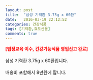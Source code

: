 ```yaml
---
layout: post
title:  "삼성 기력환 3.75g x 60환"
date:   2016-03-19 22:12:52
categories: 건강식품
tags: [기력환,효도선물]
comments: true
---
```


<strong><span style="color: rgb(255, 0, 0);">[법정교육 이수, 건강기능식품 영업신고 완료]</span></strong>
<br><br>
삼성 기력환 3.75g x 60환입니다.
<br><br>
배송비 포함해서 8만원에 팝니다.
<br>
<br>
<img class="image" src="https://4.bp.blogspot.com/-fFZcUDieLIY/W_tam4mQ4KI/AAAAAAAAA9I/U8bOT6Agj3gG6G7LJAPQA9Fzs7wcVToiQCLcBGAs/s320/35683568357345.jpg" alt=""/>
<br>
<br>
<img class="image" src="http://www.nbbang.co.kr/data/webedit/20171114144414_dsebdxdy.jpg" alt=""/>  